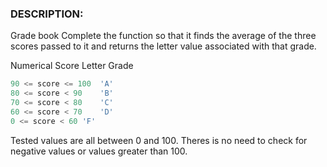 ### DESCRIPTION:

Grade book
Complete the function so that it finds the average of the three scores passed to it and returns the letter value associated with that grade.

Numerical Score	Letter Grade
```js
90 <= score <= 100	'A'
80 <= score < 90	'B'
70 <= score < 80	'C'
60 <= score < 70	'D'
0 <= score < 60	'F'
```
Tested values are all between 0 and 100. Theres is no need to check for negative values or values greater than 100.